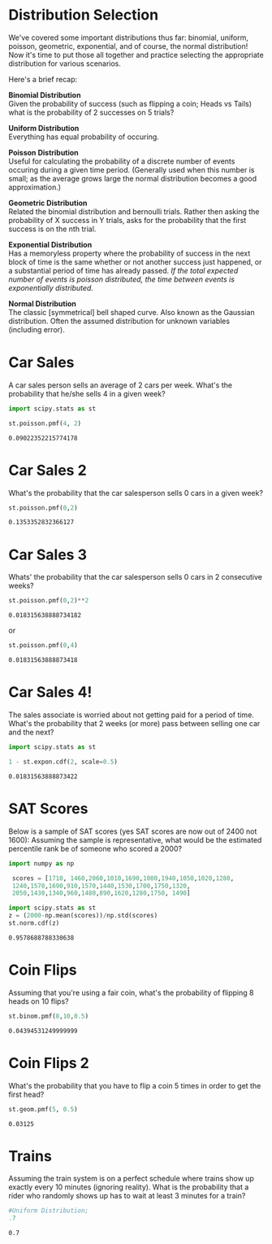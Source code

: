 
# Distribution Selection

We've covered some important distributions thus far: binomial, uniform, poisson, geometric, exponential, and of course, the normal distribution! Now it's time to put those all together and practice selecting the appropriate distribution for various scenarios.  
  
Here's a brief recap:  

**Binomial Distribution**  
Given the probability of success (such as flipping a coin; Heads vs Tails) what is the probability of 2 successes on 5 trials?  
  
**Uniform Distribution**  
Everything has equal probability of occuring.  
  
**Poisson Distribution**  
Useful for calculating the probability of a discrete number of events occuring during a given time period. (Generally used when this number is small; as the average grows large the normal distribution becomes a good approximation.)  
  
**Geometric Distribution**  
Related the binomial distribution and bernoulli trials. Rather then asking the probability of X success in Y trials, asks for the probability that the first success is on the nth trial.  
  
**Exponential Distribution**  
Has a memoryless property where the probability of success in the next block of time is the same whether or not another success just happened, or a substantial period of time has already passed. *If the total expected number of events is poisson distributed, the time between events is exponentially distributed.*  
  
**Normal Distribution**  
The classic [symmetrical] bell shaped curve. Also known as the Gaussian distribution. Often the assumed distribution for unknown variables (including error).  

# Car Sales
A car sales person sells an average of 2 cars per week. What's the probability that he/she sells 4 in a given week?


```python
import scipy.stats as st
```


```python
st.poisson.pmf(4, 2)
```




    0.09022352215774178



# Car Sales 2
What's the probability that the car salesperson sells 0 cars in a given week?


```python
st.poisson.pmf(0,2)
```




    0.1353352832366127



# Car Sales 3
Whats' the probability that the car salesperson sells 0 cars in 2 consecutive weeks?


```python
st.poisson.pmf(0,2)**2
```




    0.018315638888734182



or


```python
st.poisson.pmf(0,4)
```




    0.01831563888873418



# Car Sales 4!
The sales associate is worried about not getting paid for a period of time. What's the probability that 2 weeks (or more) pass between selling one car and the next?


```python
import scipy.stats as st
```


```python
1 - st.expon.cdf(2, scale=0.5)
```




    0.01831563888873422



# SAT Scores
Below is a sample of SAT scores (yes SAT scores are now out of 2400 not 1600):
Assuming the sample is representative, what would be the estimated percentile rank be of someone who scored a 2000?


```python
import numpy as np
```


```python
 scores = [1710, 1460,2060,1010,1690,1080,1940,1050,1020,1280,
 1240,1570,1690,910,1570,1440,1530,1700,1750,1320,
 2050,1430,1340,960,1480,890,1620,1280,1750, 1490]
```


```python
import scipy.stats as st
z = (2000-np.mean(scores))/np.std(scores)
st.norm.cdf(z)
```




    0.9578688788330638



# Coin Flips
Assuming that you're using a fair coin, what's the probability of flipping 8 heads on 10 flips?


```python
st.binom.pmf(8,10,0.5)
```




    0.04394531249999999



# Coin Flips 2
What's the probability that you have to flip a coin 5 times in order to get the first head?


```python
st.geom.pmf(5, 0.5)
```




    0.03125



# Trains
Assuming the train system is on a perfect schedule where trains show up exactly every 10 minutes (ignoring reality).
What is the probability that a rider who randomly shows up has to wait at least 3 minutes for a train?


```python
#Uniform Distribution;
.7
```




    0.7


